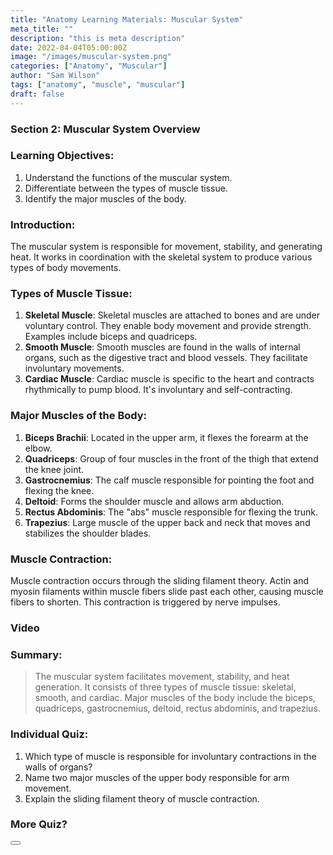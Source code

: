 ```yaml
---
title: "Anatomy Learning Materials: Muscular System"
meta_title: ""
description: "this is meta description"
date: 2022-04-04T05:00:00Z
image: "/images/muscular-system.png"
categories: ["Anatomy", "Muscular"]
author: "Sam Wilson"
tags: ["anatomy", "muscle", "muscular"]
draft: false
---
```


### Section 2: Muscular System Overview

### Learning Objectives:

1. Understand the functions of the muscular system.
2. Differentiate between the types of muscle tissue.
3. Identify the major muscles of the body.

### Introduction:
The muscular system is responsible for movement, stability, and generating heat. It works in coordination with the skeletal system to produce various types of body movements.

### Types of Muscle Tissue:

1. **Skeletal Muscle**: Skeletal muscles are attached to bones and are under voluntary control. They enable body movement and provide strength. Examples include biceps and quadriceps.
2. **Smooth Muscle**: Smooth muscles are found in the walls of internal organs, such as the digestive tract and blood vessels. They facilitate involuntary movements.
3. **Cardiac Muscle**: Cardiac muscle is specific to the heart and contracts rhythmically to pump blood. It's involuntary and self-contracting.

### Major Muscles of the Body:

1. **Biceps Brachii**: Located in the upper arm, it flexes the forearm at the elbow.
2. **Quadriceps**: Group of four muscles in the front of the thigh that extend the knee joint.
3. **Gastrocnemius**: The calf muscle responsible for pointing the foot and flexing the knee.
4. **Deltoid**: Forms the shoulder muscle and allows arm abduction.
5. **Rectus Abdominis**: The "abs" muscle responsible for flexing the trunk.
6. **Trapezius**: Large muscle of the upper back and neck that moves and stabilizes the shoulder blades.

### Muscle Contraction:
Muscle contraction occurs through the sliding filament theory. Actin and myosin filaments within muscle fibers slide past each other, causing muscle fibers to shorten. This contraction is triggered by nerve impulses.

### Video

<Youtube id="Ktv-CaOt6UQ" title="Play:Youtube"/>

### Summary:
>The muscular system facilitates movement, stability, and heat generation. It consists of three types of muscle tissue: skeletal, smooth, and cardiac. Major muscles of the body include the biceps, quadriceps, gastrocnemius, deltoid, rectus abdominis, and trapezius.

### Individual Quiz:

1. Which type of muscle is responsible for involuntary contractions in the walls of organs?
2. Name two major muscles of the upper body responsible for arm movement.
3. Explain the sliding filament theory of muscle contraction.

### More Quiz?

<Button label="Let's Go" link="/quiz" style="solid"/>